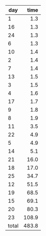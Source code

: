 | day | time |
|-----|-----:|
| 1 | 1.3 |
| 16 | 1.3 |
| 24 | 1.3 |
| 6 | 1.3 |
| 10 | 1.4 |
| 2 | 1.4 |
| 7 | 1.4 |
| 13 | 1.5 |
| 3 | 1.5 |
| 4 | 1.6 |
| 17 | 1.7 |
| 9 | 1.8 |
| 8 | 1.9 |
| 11 | 3.5 |
| 22 | 4.9 |
| 5 | 4.9 |
| 14 | 5.1 |
| 21 | 16.0 |
| 18 | 17.0 |
| 25 | 34.7 |
| 12 | 51.5 |
| 19 | 68.5 |
| 15 | 69.1 |
| 20 | 80.3 |
| 23 | 108.9 |
| total | 483.8 |
